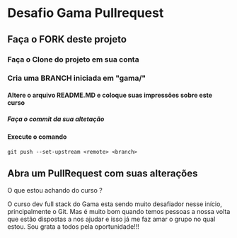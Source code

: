 # Desafio Gama Pullrequest

## Faça o FORK deste projeto

### Faça o Clone do projeto em sua conta

### Cria uma BRANCH iniciada em "gama/"

#### Altere o arquivo README.MD e coloque suas impressões sobre este curso

##### Faça o commit da sua altetação

#### Execute o comando

`git push --set-upstream <remote> <branch>`

## Abra um PullRequest com suas alterações

O que estou achando do curso ?

O curso dev full stack do Gama esta sendo muito desafiador nesse início, principalmente o Git. Mas é muito bom quando temos pessoas a nossa volta que estão dispostas a nos ajudar e isso já me faz amar o grupo no qual estou. Sou grata a todos pela oportunidade!!!
